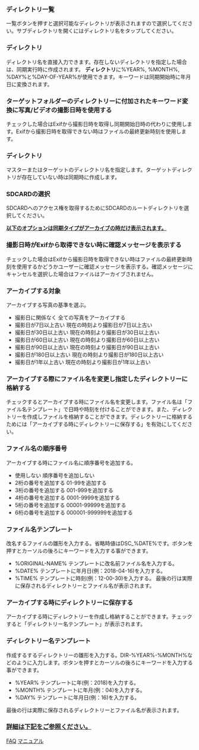 ### ディレクトリ一覧
一覧ボタンを押すと選択可能なディレクトリが表示されますので選択してください。サブディレクトリを開くにはディレクトリ名をタップしてください。 

### ディレクトリ
ディレクトリ名を直接入力できます。存在しないディレクトリを指定した場合は、同期実行時に作成されます。
**ディレクトリ**に%YEAR%, %MONTH%, %DAY%と%DAY-OF-YEAR%が使用できます。キーワードは同期開始時に年月日に変換されます。 

### ターゲットフォルダーのディレクトリーに付加されたキーワード変換に写真/ビデオの撮影日時を使用する
チェックした場合はExifから撮影日時を取得し同期開始日時の代わりに使用します。Exifから撮影日時を取得できない時はファイルの最終更新時刻を使用します。 

### ディレクトリ
マスターまたはターゲットのディレクトリ名を指定します。ターゲットディレクトリが存在していない時は同期時に作成します。 

### SDCARDの選択
SDCARDへのアクセス権を取得するためにSDCARDのルートディレクトリを選択してください。

<u>**以下のオプションは同期タイプがアーカイブの時だけ表示されます。**</u>

### 撮影日時がExifから取得できない時に確認メッセージを表示する
チェックした場合はExifから撮影日時を取得できない時はファイルの最終更新時刻を使用するかどうかユーザーに確認メッセージを表示する。確認メッセージにキャンセルを選択した場合はファイルはアーカイブされません。 

### アーカイブする対象

アーカイブする写真の基準を選ぶ。

- 撮影日に関係なく
全ての写真をアーカイブする
- 撮影日が7日以上古い
現在の時刻より撮影日が7日以上古い
- 撮影日が30日以上古い
現在の時刻より撮影日が30日以上古い
- 撮影日が60日以上古い
現在の時刻より撮影日が60日以上古い
- 撮影日が90日以上古い
現在の時刻より撮影日が90日以上古い
- 撮影日が180日以上古い
現在の時刻より撮影日が180日以上古い
- 撮影日が1年以上古い
現在の時刻より撮影日が1年以上古い 

### アーカイブする際にファイル名を変更し指定したディレクトリーに格納する

チェックするとアーカイブする時にファイル名を変更します。ファイル名は「ファイル名テンプレート」で日時や時刻を付けることができます。また、ディレクトリーを作成しファイルを格納することができます。ディレクトリーに格納するためには「アーカイブする時にディレクトリーに保存する」を有効にしてください。 

### ファイル名の順序番号

アーカイブする時にファイル名に順序番号を追加する。

- 使用しない
順序番号を追加しない
- 2桁の番号を追加する
01-99を追加する
- 3桁の番号を追加する
001-999を追加する
- 4桁の番号を追加する
0001-9999を追加する
- 5桁の番号を追加する
00001-99999を追加する
- 6桁の番号を追加する
000001-999999を追加する 

### ファイル名テンプレート

改名するファイルの雛形を入力する。省略時値はDSC_%DATE%です。ボタンを押すとカーソルの後ろにキーワードを入力する事ができます。

- %ORIGINAL-NAME%
テンプレートに改名前ファイル名を入力する。
- %DATE%
テンプレートに年月日(例：2018-04-16)を入力する。
- %TIME%
テンプレートに時刻(例：12-00-30)を入力する。
最後の行は実際に保存されるディレクトリーとファイル名が表示されます。

### アーカイブする時にディレクトリーに保存する

アーカイブする時にディレクトリーを作成し格納することができます。チェックすると「ディレクトリー名テンプレート」が表示されます。

### ディレクトリー名テンプレート

作成するするディレクトリーの雛形を入力する。DIR-%YEAR%-%MONTH%などのように入力します。ボタンを押すとカーソルの後ろにキーワードを入力する事ができます。

- %YEAR%
テンプレートに年(例：2018)を入力する。
- %MONTH%
テンプレートに年月(例：04)を入力する。
- %DAY%
テンプレートに年月日(例：16)を入力する。

最後の行は実際に保存されるディレクトリーとファイル名が表示されます。

### <u>詳細は下記をご参照ください。</u>
[FAQ](https://sentaroh.github.io/Documents/SMBSync2/SMBSync2_FAQ_JA.htm)
[マニュアル](https://sentaroh.github.io/Documents/SMBSync2/SMBSync2_Desc_JA.htm) 
